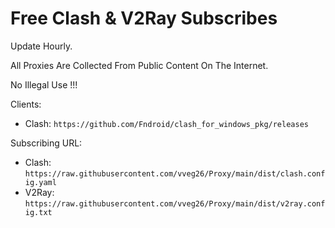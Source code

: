 # Free Clash & V2Ray Subscribes

Update Hourly.

All Proxies Are Collected From Public Content On The Internet.

No Illegal Use !!!

Clients:

- Clash: `https://github.com/Fndroid/clash_for_windows_pkg/releases`

Subscribing URL:

- Clash: `https://raw.githubusercontent.com/vveg26/Proxy/main/dist/clash.config.yaml`
- V2Ray: `https://raw.githubusercontent.com/vveg26/Proxy/main/dist/v2ray.config.txt`
